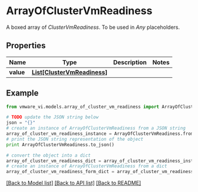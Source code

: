 # ArrayOfClusterVmReadiness

A boxed array of *ClusterVmReadiness*. To be used in *Any* placeholders. 

## Properties
Name | Type | Description | Notes
------------ | ------------- | ------------- | -------------
**value** | [**List[ClusterVmReadiness]**](ClusterVmReadiness.md) |  | 

## Example

```python
from vmware_vi.models.array_of_cluster_vm_readiness import ArrayOfClusterVmReadiness

# TODO update the JSON string below
json = "{}"
# create an instance of ArrayOfClusterVmReadiness from a JSON string
array_of_cluster_vm_readiness_instance = ArrayOfClusterVmReadiness.from_json(json)
# print the JSON string representation of the object
print ArrayOfClusterVmReadiness.to_json()

# convert the object into a dict
array_of_cluster_vm_readiness_dict = array_of_cluster_vm_readiness_instance.to_dict()
# create an instance of ArrayOfClusterVmReadiness from a dict
array_of_cluster_vm_readiness_form_dict = array_of_cluster_vm_readiness.from_dict(array_of_cluster_vm_readiness_dict)
```
[[Back to Model list]](../README.md#documentation-for-models) [[Back to API list]](../README.md#documentation-for-api-endpoints) [[Back to README]](../README.md)



